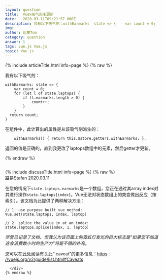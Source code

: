 ```yaml
---
layout: question
title:  Vuex吸气剂未更新
date:   2020-03-11T09:21:57.000Z
description: 我有以下吸气剂：withEarmarks  state => {    var count = 0;    for (let l of state...
img: 
author: 达蒙Tom
category: question
answer: 1
tags: vue.js Vue.js
topic: Vue.js
---
```

<div class="article-root">
  <div class="article">
    {% include articleTitle.html info=page %}
    {% raw %}
    <div class="article-content"><p><font style="vertical-align: inherit;"><font style="vertical-align: inherit;">我有以下吸气剂：</font></font></p>

<pre><code>withEarmarks: state =&gt; {<font></font>
    var count = 0;<font></font>
    for (let l of state.laptops) {<font></font>
        if (l.earmarks.length &gt; 0) {<font></font>
            count++;<font></font>
        }<font></font>
    }<font></font>
  return count;<font></font>
}<font></font>
</code></pre>

<p><font style="vertical-align: inherit;"><font style="vertical-align: inherit;">在组件中，此计算出的属性是从该吸气剂派生的：</font></font></p>

<pre><code>    withEarmarks() { return this.$store.getters.withEarmarks; },
</code></pre>

<p><font style="vertical-align: inherit;"><font style="vertical-align: inherit;">返回的值是正确的，直到我更改了laptops数组中的元素，然后getter才更新。</font></font></p></div>
    {% endraw %}
  </div>
  <p style="height: 0;width:0;overflow: hidden;"> 第753篇《Vuex吸气剂未更新》来自Winter(https://github.com/aiyld/aiyld.github.io)的站点</p>
  <div class="discuss-wrapper">
    {% include discussTitle.html info=page %}
    {% raw %}
    <div class="discuss-item">
        <div class="discuss-parent">
          <div class="discuss-meta">
            <span class="discuss-user">路易Stafan</span>
            <span class="discuss-time">2020.03.11</span>
          </div>
          <div class="discuss-comment"><p><font style="vertical-align: inherit;"><font style="vertical-align: inherit;">在您的情况下</font></font><code>state.laptops.earmarks</code><font style="vertical-align: inherit;"><font style="vertical-align: inherit;">是一个数组，您正在通过其array index对其进行操作</font></font><code>state.laptops[index]</code><font style="vertical-align: inherit;"><font style="vertical-align: inherit;">。</font><font style="vertical-align: inherit;">Vue无法对状态数组上的突变做出反应（按索引）。</font><font style="vertical-align: inherit;">该文档为此提供了两种解决方法：</font></font></p>

<pre><code>// 1. use purpose built vue method:<font></font>
Vue.set(state.laptops, index, laptop)<font></font>
<font></font>
// 2. splice the value in at an index:<font></font>
state.laptops.splice(index, 1, laptop)<font></font>
</code></pre>

<p><em><font style="vertical-align: inherit;"><font style="vertical-align: inherit;">尽管已记录了文档，但我认为该页面上的霓虹灯发光的巨大标志是“如果您不知道这会浪费数小时的生产力”将是不错的补充</font></font></em><font style="vertical-align: inherit;"><font style="vertical-align: inherit;">。</font></font></p>

<p><font style="vertical-align: inherit;"><font style="vertical-align: inherit;">您可以在此处阅读有关此“ caveat”的更多信息：</font><a href="https://vuejs.org/v2/guide/list.html#Caveats"><font style="vertical-align: inherit;">https</font></a><font style="vertical-align: inherit;"> : </font></font><a href="https://vuejs.org/v2/guide/list.html#Caveats"><font style="vertical-align: inherit;"><font style="vertical-align: inherit;">//vuejs.org/v2/guide/list.html#Caveats</font></font></a></p></div>
        </div>
        
      </div>
    {% endraw %}
  </div>
<div>
